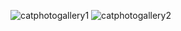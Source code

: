 ![catphotogallery1](https://github.com/user-attachments/assets/82f40c64-c1c4-44b9-a0c2-19fb56bfbfd0)
![catphotogallery2](https://github.com/user-attachments/assets/939f37c5-72a9-4f77-8379-92c3f7599c16)
